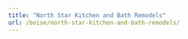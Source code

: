 ```yaml
---
title: "North Star Kitchen and Bath Remodels"
url: /boise/north-star-kitchen-and-bath-remodels/
---
```

